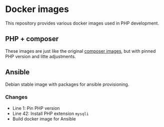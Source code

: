 # Docker images

This repository provides various docker images used in PHP development.

## PHP + composer

These images are just like the original [composer images](https://hub.docker.com/_/composer), but with pinned PHP version and litte adjustments.

## Ansible

Debian stable image with packages for ansible provisioning.

### Changes

* Line 1: Pin PHP version
* Line 42: Install PHP extension `mysqli`
* Build docker image for Ansible
